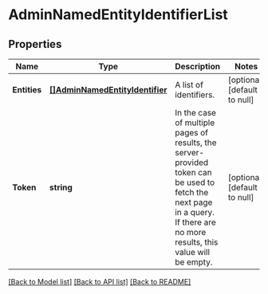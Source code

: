 # AdminNamedEntityIdentifierList

## Properties
Name | Type | Description | Notes
------------ | ------------- | ------------- | -------------
**Entities** | [**[]AdminNamedEntityIdentifier**](adminNamedEntityIdentifier.md) | A list of identifiers. | [optional] [default to null]
**Token** | **string** | In the case of multiple pages of results, the server-provided token can be used to fetch the next page in a query. If there are no more results, this value will be empty. | [optional] [default to null]

[[Back to Model list]](../README.md#documentation-for-models) [[Back to API list]](../README.md#documentation-for-api-endpoints) [[Back to README]](../README.md)


